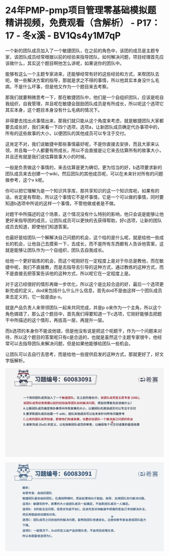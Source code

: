 # 24年PMP-pmp项目管理零基础模拟题精讲视频，免费观看（含解析） - P17：17 - 冬x溪 - BV1Qs4y1M7qP

一个新的团队成员加入了一个敏捷团队，在之前的角色中，该团的成员是主题专家，该团队成员经常根据以前的经验来指导团队，如何解决问题，项目经理首先应该做什么，其实这个题目啊他怎么讲呢，如果说你的团队中。

能够有这么一个主题专家进来，还能够经常有好的这些经验和方式，来帮团队去呃，做一些解决方案的指导，那就是求之不得的事情，所以他其实本身没什么毛病，不是什么坏事，但是他又作为一个题目来去考察。

那我们就要稍微思考一下，那在敏捷团队中，他们是一个自组织团队，应该是呃自我组织，自我管理，并且呢在敏捷会鼓励团队成员是有所成长，所以呃这个选项它其实本身，这个题目本身没有什么毛病的情况下。

非得要去找出点事情出来，那我们就只能从这个角度来考虑，就是敏捷团队大家都要去成长好，我们来看一下四个选项，选项a，让新团队成员确定代办事项中的，所有的这些故事的大小，以便团队的其他成员可以专注于交付。

这肯定不对，我们说敏捷中那些事情最好呢，不是你直接去安排，而且大家来认领，并且每一个人都要有所成长，所以不会直接是让它来去估算所有的故事大小，并且还有就是我们说估算故事大小的时候。

一般是负责做这个事情的，来去估算是更为确切，更为恰当的好，b选项要求新的团队成员来去创建一个wiki，然后团队的其他成员呢，可以在未来针对所有的问题做参考，这个v k呢。

你可以把它理解为是一个知识共享库，那共享知识的这一个知识库呃，如果有的话，肯定是有帮助，所以这个事情它不是坏事情，它是一个可以做的事情，同时要知道b选项中所说的这样一个事情，不管他做或者是不做。

对题干中所描述的这个场景，这个情况没有什么特别的影响，他只会说是能够让他更好来指导团的成员，让团队成员可以更快的去获得帮助，好c选项，让新的团队成员去知道，即使他们知道答案。

也最好是给团队一个解解决自己问题的机会，这个给的是什么呢，就是给他一些成长的机会，让他自己去摸索一下，去成长，而不是所有东西都有人告诉他答案，这就是能够让团队作为一个自组织，团队去自我成长。

给他一个更好锻炼的机会，而这个呢刚好在一定程度上是对于你总是教他，而在敏捷中呢，我们不直接教，而是去指导去引导的这种方式，通过教练的这种方式，而不是直接去把答案告诉他的这种方式，所以呢它在一定程度上是。

对于这已经很好的情形再做一步优化，所以这个是比较合适的好，最后一个选项更新完成的定义，dod来包括什么什么什么信息，首先dod不是由这样一个团队成员来去定义的，它一般是由p o。

就是产品负责人来带领团队一起来共同完成，并是p o来作为一个主角，所以这个角色搞错了，那么这个题目中，首先我们得要知道一下c选项，它刚好能够去把题干中所描述的这个情形，再拔高一层，再提升一层。

而b选项的本身你不能说他错，但是他没有说是把这个呃题干，作为一个问题来对待，所以这个题目的答案呢只有c是合适的，也就是虽然这个主题专家很牛，他经常可以去指导团队来解决问题，但是如果他能够给团队一些机会。

让团队可以去自行去思考，而是给他一些提供启发的这种方式，那就更好了，好文字版解析。

![](img/c48cb6191c6ff0fbeaab78a4ce487f23_1.png)

![](img/c48cb6191c6ff0fbeaab78a4ce487f23_2.png)